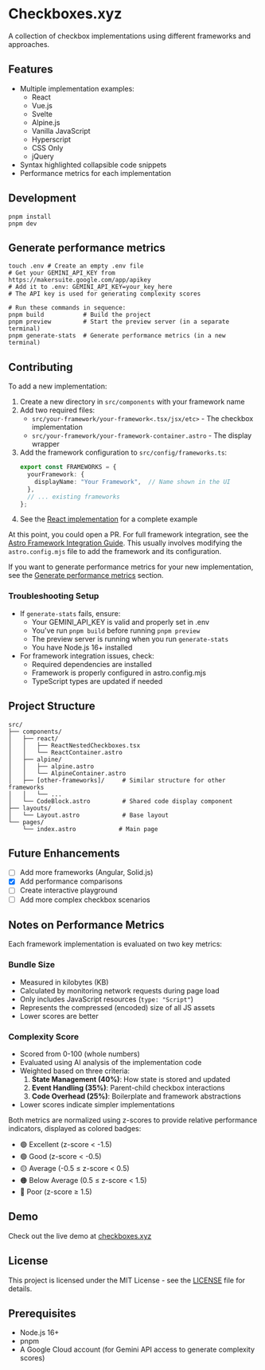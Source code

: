 # Checkboxes.xyz

A collection of checkbox implementations using different frameworks and approaches.


## Features

- Multiple implementation examples:
  - React
  - Vue.js
  - Svelte
  - Alpine.js
  - Vanilla JavaScript
  - Hyperscript
  - CSS Only
  - jQuery
- Syntax highlighted collapsible code snippets
- Performance metrics for each implementation

## Development

```shell
pnpm install
pnpm dev
```

## Generate performance metrics

```shell
touch .env # Create an empty .env file
# Get your GEMINI_API_KEY from https://makersuite.google.com/app/apikey
# Add it to .env: GEMINI_API_KEY=your_key_here
# The API key is used for generating complexity scores

# Run these commands in sequence:
pnpm build           # Build the project
pnpm preview         # Start the preview server (in a separate terminal)
pnpm generate-stats  # Generate performance metrics (in a new terminal)
```

## Contributing

To add a new implementation:

1. Create a new directory in `src/components` with your framework name
2. Add two required files:
   - `src/your-framework/your-framework<.tsx/jsx/etc>` - The checkbox implementation
   - `src/your-framework/your-framework-container.astro` - The display wrapper
3. Add the framework configuration to `src/config/frameworks.ts`:
   ```typescript
   export const FRAMEWORKS = {
     yourFramework: {
       displayName: "Your Framework",  // Name shown in the UI
     },
     // ... existing frameworks
   };
   ```
4. See the [React implementation](src/components/react/) for a complete example

At this point, you could open a PR. For full framework integration, see the [Astro Framework Integration Guide](https://docs.astro.build/en/guides/integrations/). This usually involves modifying the `astro.config.mjs` file to add the framework and its configuration.

If you want to generate performance metrics for your new implementation, see the [Generate performance metrics](#generate-performance-metrics) section.

### Troubleshooting Setup

- If `generate-stats` fails, ensure:
  - Your GEMINI_API_KEY is valid and properly set in .env
  - You've run `pnpm build` before running `pnpm preview`
  - The preview server is running when you run `generate-stats`
  - You have Node.js 16+ installed
- For framework integration issues, check:
  - Required dependencies are installed
  - Framework is properly configured in astro.config.mjs
  - TypeScript types are updated if needed

## Project Structure

```
src/
├── components/
│   ├── react/
│   │   ├── ReactNestedCheckboxes.tsx
│   │   └── ReactContainer.astro
│   ├── alpine/
│   │   ├── alpine.astro
│   │   └── AlpineContainer.astro
│   ├── [other-frameworks]/     # Similar structure for other frameworks
│   │   └── ...
│   └── CodeBlock.astro         # Shared code display component
├── layouts/
│   └── Layout.astro            # Base layout
└── pages/
    └── index.astro            # Main page
```

## Future Enhancements

- [ ] Add more frameworks (Angular, Solid.js)
- [x] Add performance comparisons
- [ ] Create interactive playground
- [ ] Add more complex checkbox scenarios

## Notes on Performance Metrics

Each framework implementation is evaluated on two key metrics:

### Bundle Size
- Measured in kilobytes (KB)
- Calculated by monitoring network requests during page load
- Only includes JavaScript resources (`type: "Script"`)
- Represents the compressed (encoded) size of all JS assets
- Lower scores are better

### Complexity Score
- Scored from 0-100 (whole numbers)
- Evaluated using AI analysis of the implementation code
- Weighted based on three criteria:
  1. **State Management (40%)**: How state is stored and updated
  2. **Event Handling (35%)**: Parent-child checkbox interactions
  3. **Code Overhead (25%)**: Boilerplate and framework abstractions
- Lower scores indicate simpler implementations

Both metrics are normalized using z-scores to provide relative performance indicators, displayed as colored badges:
- 🟢 Excellent (z-score < -1.5)
- 🟢 Good (z-score < -0.5)
- 🟡 Average (-0.5 ≤ z-score < 0.5)
- 🟠 Below Average (0.5 ≤ z-score < 1.5)
- 🔴 Poor (z-score ≥ 1.5)

## Demo
Check out the live demo at [checkboxes.xyz](https://checkboxes.xyz)

## License
This project is licensed under the MIT License - see the [LICENSE](LICENSE) file for details.

## Prerequisites

- Node.js 16+
- pnpm
- A Google Cloud account (for Gemini API access to generate complexity scores)

